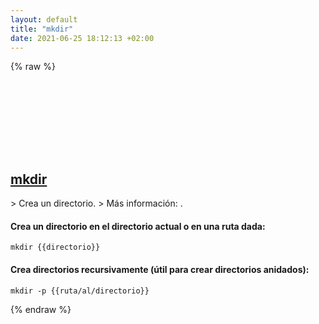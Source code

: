 ```yaml
---
layout: default
title: "mkdir"
date: 2021-06-25 18:12:13 +02:00
---
```

{% raw %}
<h2 id="mkdir">
  <a href="/es/common/mkdir.html">mkdir</a> <a href="#mkdir"><svg class="icon">
    <use href="/assets/images/unicode_sprite.svg#link" />
  </svg></a>
</h2>
> Crea un directorio.
> Más información: <https://www.gnu.org/software/coreutils/mkdir>.

#### Crea un directorio en el directorio actual o en una ruta dada:
```shell
mkdir {{directorio}}
```
#### Crea directorios recursivamente (útil para crear directorios anidados):
```shell
mkdir -p {{ruta/al/directorio}}
```
{% endraw %}
